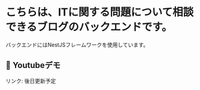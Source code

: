 # こちらは、ITに関する問題について相談できるブログのバックエンドです。

バックエンドにはNestJSフレームワークを使用しています。

## 🔗 Youtubeデモ

リンク: 後日更新予定

